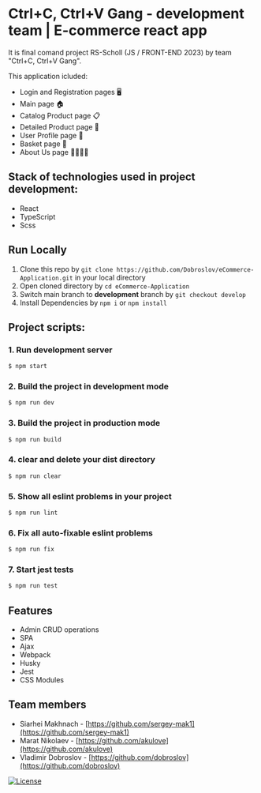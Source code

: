 # Ctrl+C, Ctrl+V Gang - development team | E-commerce react app

It is final comand project RS-Scholl (JS / FRONT-END 2023) by team "Ctrl+C, Ctrl+V Gang".

This application icluded:

- Login and Registration pages 🖥️
- Main page 🏠
- Catalog Product page 📋
- Detailed Product page 🔎
- User Profile page 👤
- Basket page 🛒
- About Us page 🙋‍♂️🙋‍♀️

## Stack of technologies used in project development:

- React
- TypeScript
- Scss

## Run Locally

1. Clone this repo by `git clone https://github.com/Dobroslov/eCommerce-Application.git` in your local directory
1. Open cloned directory by `cd eCommerce-Application`
1. Switch main branch to **development** branch by `git checkout develop`
1. Install Dependencies by `npm i` or `npm install`

## Project scripts:

### 1. Run development server

```sh
$ npm start
```

### 2. Build the project in development mode

```sh
$ npm run dev
```

### 3. Build the project in production mode

```sh
$ npm run build
```

### 4. clear and delete your dist directory

```sh
$ npm run clear
```

### 5. Show all eslint problems in your project

```sh
$ npm run lint
```

### 6. Fix all auto-fixable eslint problems

```sh
$ npm run fix
```

### 7. Start jest tests

```sh
$ npm run test
```

## Features

- Admin CRUD operations
- SPA
- Ajax
- Webpack
- Husky
- Jest
- CSS Modules

## Team members

- Siarhei Makhnach - [https://github.com/sergey-mak1](https://github.com/sergey-mak1)
- Marat Nikolaev - [https://github.com/akulove](https://github.com/akulove)
- Vladimir Dobroslov - [https://github.com/dobroslov](https://github.com/dobroslov)

[![License](https://img.shields.io/badge/License-Apache%202.0-blue.svg)](LICENSE)
